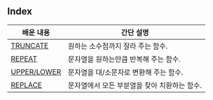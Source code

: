 ## Index
| **배운 내용** | **간단 설명** |
| --- | --- |
| [TRUNCATE](https://github.com/gitubanana/SQL_study/tree/main/HackerRank/easy/weather-observation-station-13#truncate) | 원하는 소수점까지 잘라 주는 함수. |
| [REPEAT](https://github.com/gitubanana/SQL_study/tree/main/HackerRank/easy/draw-the-triangle-1) | 문자열을 원하는만큼 반복해 주는 함수. |
| [UPPER/LOWER](https://github.com/gitubanana/SQL_study/tree/main/HackerRank/easy/draw-the-triangle-1) | 문자열을 대/소문자로 변환해 주는 함수. |
| [REPLACE](https://github.com/gitubanana/SQL_study/tree/main/HackerRank/easy/the-blunder#replace) | 문자열에서 모든 부분열을 찾아 치환하는 함수. |

